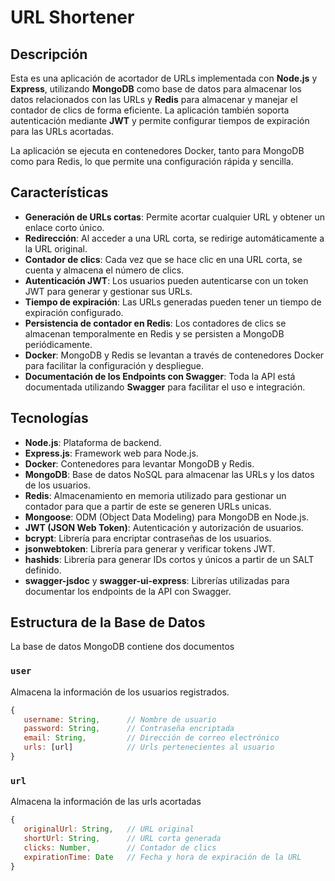 # URL Shortener

## Descripción

Esta es una aplicación de acortador de URLs implementada con **Node.js** y **Express**, utilizando **MongoDB** como base de datos para almacenar los datos relacionados con las URLs y **Redis** para almacenar y manejar el contador de clics de forma eficiente. La aplicación también soporta autenticación mediante **JWT** y permite configurar tiempos de expiración para las URLs acortadas.

La aplicación se ejecuta en contenedores Docker, tanto para MongoDB como para Redis, lo que permite una configuración rápida y sencilla.

## Características

- **Generación de URLs cortas**: Permite acortar cualquier URL y obtener un enlace corto único.
- **Redirección**: Al acceder a una URL corta, se redirige automáticamente a la URL original.
- **Contador de clics**: Cada vez que se hace clic en una URL corta, se cuenta y almacena el número de clics.
- **Autenticación JWT**: Los usuarios pueden autenticarse con un token JWT para generar y gestionar sus URLs.
- **Tiempo de expiración**: Las URLs generadas pueden tener un tiempo de expiración configurado.
- **Persistencia de contador en Redis**: Los contadores de clics se almacenan temporalmente en Redis y se persisten a MongoDB periódicamente.
- **Docker**: MongoDB y Redis se levantan a través de contenedores Docker para facilitar la configuración y despliegue.
- **Documentación de los Endpoints con Swagger**: Toda la API está documentada utilizando **Swagger** para facilitar el uso e integración.

## Tecnologías

- **Node.js**: Plataforma de backend.
- **Express.js**: Framework web para Node.js.
- **Docker**: Contenedores para levantar MongoDB y Redis.
- **MongoDB**: Base de datos NoSQL para almacenar las URLs y los datos de los usuarios.
- **Redis**: Almacenamiento en memoria utilizado para gestionar un contador para que a partir de este se generen URLs unicas.
- **Mongoose**: ODM (Object Data Modeling) para MongoDB en Node.js.
- **JWT (JSON Web Token)**: Autenticación y autorización de usuarios.
- **bcrypt**: Librería para encriptar contraseñas de los usuarios.
- **jsonwebtoken**: Librería para generar y verificar tokens JWT.
- **hashids**: Librería para generar IDs cortos y únicos a partir de un SALT definido.
- **swagger-jsdoc** y **swagger-ui-express**: Librerías utilizadas para documentar los endpoints de la API con Swagger.

## Estructura de la Base de Datos

La base de datos MongoDB contiene dos documentos

### `user`
Almacena la información de los usuarios registrados.
```js
{
   username: String,      // Nombre de usuario
   password: String,      // Contraseña encriptada
   email: String,         // Dirección de correo electrónico
   urls: [url]            // Urls pertenecientes al usuario
}
```
### `url`
Almacena la información de las urls acortadas
```js
{
   originalUrl: String,   // URL original
   shortUrl: String,      // URL corta generada
   clicks: Number,        // Contador de clics
   expirationTime: Date   // Fecha y hora de expiración de la URL
}
```
